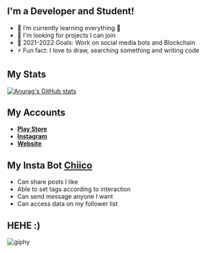 
## I'm a Developer and Student!

- 🌱 I’m currently learning everything 🤣
- 👯 I'm looking for projects I can join
- 🥅 2021-2022 Goals: Work on social media bots and Blockchain
- ⚡ Fun fact: I love to draw, searching something and writing code

## My Stats

[![Anurag's GitHub stats](https://github-readme-stats.vercel.app/api?username=berkaydmrkl)](https://github.com/berkaydmrkl/github-readme-stats)

## My Accounts

- __[Play Store][playstore]__
- __[Instagram][instagram]__
- __[Website][website]__





## My Insta Bot __[Chiico][ai]__

- Can share posts I like
- Able to set tags according to interaction
- Can send message anyone I want
- Can access data on my follower list

## HEHE :)
![giphy](https://user-images.githubusercontent.com/90573081/134808712-a53958a7-f11e-4379-a9ae-ef5f586c7742.gif)





[playstore]: https://play.google.com/store/apps/dev?id=7683105670624146264&hl=tr&gl=US
[website]: https://nepcen.net/
[Instagram]: https://www.instagram.com/dmrklberkay/
[ai]: https://www.instagram.com/chiico_ai/
